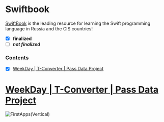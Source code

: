 # Swiftbook
  [SwiftBook](https://swiftbook.ru/) is the leading resource for learning the Swift programming language in Russia and the CIS countries!

 - [x] **finalized**
 - [ ] ***not finalized***

### Contents  
- [x] [WeekDay | T-Converter | Pass Data Project](#1)  


<a name="1"></a>
# [WeekDay | T-Converter | Pass Data Project](https://github.com/mrgsdev/Swiftbook/edit/main/FirstApps/)

![FirstApps(Vertical)](https://github.com/mrgsdev/Swiftbook/assets/157994617/d5a195d7-ddce-48ff-ba51-fa344bbb1951)
